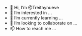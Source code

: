 - 👋 Hi, I’m @Treitaynueve
- 👀 I’m interested in ...
- 🌱 I’m currently learning ...
- 💞️ I’m looking to collaborate on ...
- 📫 How to reach me ...

<!---
Treitaynueve/Treitaynueve is a ✨ special ✨ repository because its `README.md` (this file) appears on your GitHub profile.
You can click the Preview link to take a look at your changes.
--->
